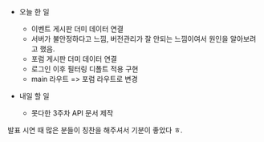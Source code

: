 - 오늘 한 일
    - 이벤트 게시판 더미 데이터 연결
    - 서버가 불안정하다고 느낌, 버전관리가 잘 안되는 느낌이여서 원인을 알아보려고 했음.
    - 포럼 게시판 더미 데이터 연결
    - 로그인 이후 필터링 디폴트 적용 구현
    - main 라우트 => 포럼 라우트로 변경
    
- 내일 할 일
    - 못다한 3주차 API 문서 제작

발표 시연 때 많은 분들이 칭찬을 해주셔서 기분이 좋았다 ㅎ.
    
    